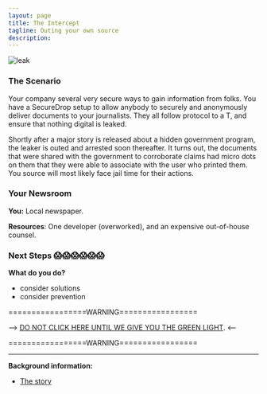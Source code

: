 ```yaml
---
layout: page
title: The Intercept
tagline: Outing your own source
description:
---
```



![leak](https://media.giphy.com/media/JGunlb6LbQlz2/giphy.gif)

### The Scenario

Your company several very secure ways to gain information from folks. You have a SecureDrop setup to allow anybody to securely and anonymously deliver documents to your journalists. They all follow protocol to a T, and ensure that nothing digital is leaked.

Shortly after a major story is released about a hidden government program, the leaker is outed and arrested soon thereafter. It turns out, the documents that were shared with the government to corroborate claims had micro dots on them that they were able to associate with the user who printed them. You source will most likely face jail time for their actions.


### Your Newsroom

**You:** Local newspaper.

**Resources**:  One developer (overworked), and an expensive out-of-house counsel.

### Next Steps 😱😱😱😱😱😱

**What do you do?**
 + consider solutions
 + consider prevention


=================WARNING=================

--> [DO NOT CLICK HERE UNTIL WE GIVE YOU THE GREEN LIGHT](./additional/08-outing-your-source-2.html). <--

=================WARNING=================

---

**Background information:**

* [The story](http://blog.erratasec.com/2017/06/how-intercept-outed-reality-winner.html#.WW1SH9PytE4)
